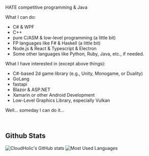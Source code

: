 HATE competitive programming & Java

What I can do:
  - C# & WPF
  - C++
  - pure C/ASM & low-level programming (a little bit)
  - FP languages like F# & Haskell (a little bit)
  - Node.js & React & Typescript & Electron
  - Some other languages like Python, Ruby, Java, etc., if needed.

What I have interested in (except above things):
  - C#-based 2d game library (e.g., Unity, Monogame, or Duality)
  - GoLang
  - fastapi
  - Blazor & ASP.NET
  - Xamarin or other Android Development
  - Low-Level Graphics Library, especially Vulkan

Well... someday I can do it...

<br/>

Github Stats
------------

![CloudHolic's GitHub stats](https://github-readme-stats.vercel.app/api?username=CloudHolic&count_private=true&show_icons=true)
![Most Used Languages](https://github-readme-stats.vercel.app/api/top-langs/?username=CloudHolic&langs_count=10&&layout=compact)
